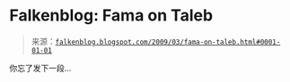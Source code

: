 <!--yml

category: 未分类

date: 2024-05-12 22:16:36

-->

# Falkenblog: Fama on Taleb

> 来源：[`falkenblog.blogspot.com/2009/03/fama-on-taleb.html#0001-01-01`](http://falkenblog.blogspot.com/2009/03/fama-on-taleb.html#0001-01-01)

你忘了发下一段...
